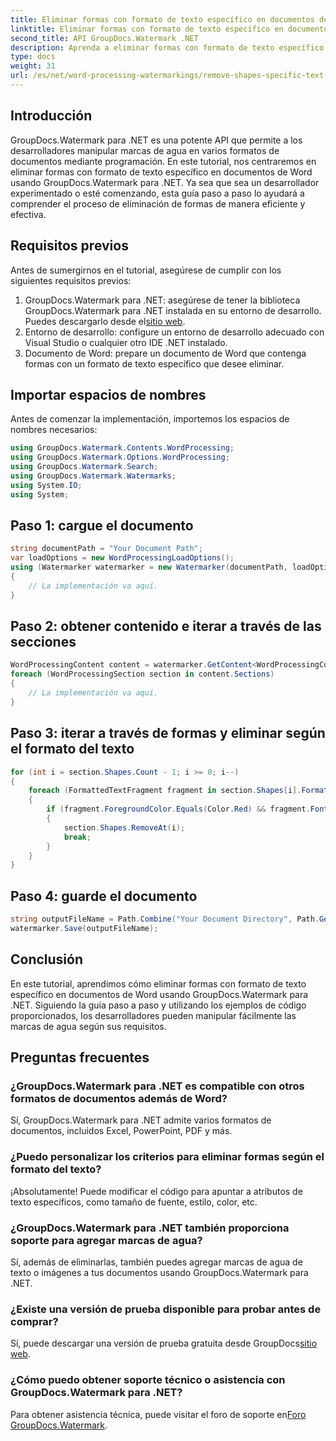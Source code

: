 ```yaml
---
title: Eliminar formas con formato de texto específico en documentos de Word
linktitle: Eliminar formas con formato de texto específico en documentos de Word
second_title: API GroupDocs.Watermark .NET
description: Aprenda a eliminar formas con formato de texto específico en documentos de Word usando GroupDocs.Watermark para .NET. Siga nuestra guía para la manipulación eficiente de marcas de agua.
type: docs
weight: 31
url: /es/net/word-processing-watermarkings/remove-shapes-specific-text-formatting-word-docs/
---
```

## Introducción
GroupDocs.Watermark para .NET es una potente API que permite a los desarrolladores manipular marcas de agua en varios formatos de documentos mediante programación. En este tutorial, nos centraremos en eliminar formas con formato de texto específico en documentos de Word usando GroupDocs.Watermark para .NET. Ya sea que sea un desarrollador experimentado o esté comenzando, esta guía paso a paso lo ayudará a comprender el proceso de eliminación de formas de manera eficiente y efectiva.
## Requisitos previos
Antes de sumergirnos en el tutorial, asegúrese de cumplir con los siguientes requisitos previos:
1.  GroupDocs.Watermark para .NET: asegúrese de tener la biblioteca GroupDocs.Watermark para .NET instalada en su entorno de desarrollo. Puedes descargarlo desde el[sitio web](https://releases.groupdocs.com/Watermark/net/).
2. Entorno de desarrollo: configure un entorno de desarrollo adecuado con Visual Studio o cualquier otro IDE .NET instalado.
3. Documento de Word: prepare un documento de Word que contenga formas con un formato de texto específico que desee eliminar.

## Importar espacios de nombres
Antes de comenzar la implementación, importemos los espacios de nombres necesarios:
```csharp
using GroupDocs.Watermark.Contents.WordProcessing;
using GroupDocs.Watermark.Options.WordProcessing;
using GroupDocs.Watermark.Search;
using GroupDocs.Watermark.Watermarks;
using System.IO;
using System;
```
## Paso 1: cargue el documento
```csharp
string documentPath = "Your Document Path";
var loadOptions = new WordProcessingLoadOptions();
using (Watermarker watermarker = new Watermarker(documentPath, loadOptions))
{
    // La implementación va aquí.
}
```
## Paso 2: obtener contenido e iterar a través de las secciones
```csharp
WordProcessingContent content = watermarker.GetContent<WordProcessingContent>();
foreach (WordProcessingSection section in content.Sections)
{
    // La implementación va aquí.
}
```
## Paso 3: iterar a través de formas y eliminar según el formato del texto
```csharp
for (int i = section.Shapes.Count - 1; i >= 0; i--)
{
    foreach (FormattedTextFragment fragment in section.Shapes[i].FormattedTextFragments)
    {
        if (fragment.ForegroundColor.Equals(Color.Red) && fragment.Font.FamilyName == "Arial")
        {
            section.Shapes.RemoveAt(i);
            break;
        }
    }
}
```
## Paso 4: guarde el documento
```csharp
string outputFileName = Path.Combine("Your Document Directory", Path.GetFileName(documentPath));
watermarker.Save(outputFileName);
```

## Conclusión
En este tutorial, aprendimos cómo eliminar formas con formato de texto específico en documentos de Word usando GroupDocs.Watermark para .NET. Siguiendo la guía paso a paso y utilizando los ejemplos de código proporcionados, los desarrolladores pueden manipular fácilmente las marcas de agua según sus requisitos.
## Preguntas frecuentes
### ¿GroupDocs.Watermark para .NET es compatible con otros formatos de documentos además de Word?
Sí, GroupDocs.Watermark para .NET admite varios formatos de documentos, incluidos Excel, PowerPoint, PDF y más.
### ¿Puedo personalizar los criterios para eliminar formas según el formato del texto?
¡Absolutamente! Puede modificar el código para apuntar a atributos de texto específicos, como tamaño de fuente, estilo, color, etc.
### ¿GroupDocs.Watermark para .NET también proporciona soporte para agregar marcas de agua?
Sí, además de eliminarlas, también puedes agregar marcas de agua de texto o imágenes a tus documentos usando GroupDocs.Watermark para .NET.
### ¿Existe una versión de prueba disponible para probar antes de comprar?
 Sí, puede descargar una versión de prueba gratuita desde GroupDocs[sitio web](https://releases.groupdocs.com/).
### ¿Cómo puedo obtener soporte técnico o asistencia con GroupDocs.Watermark para .NET?
 Para obtener asistencia técnica, puede visitar el foro de soporte en[Foro GroupDocs.Watermark](https://forum.groupdocs.com/c/watermark/19).